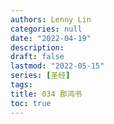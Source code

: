 ```yaml
---
authors: Lenny Lin
categories: null
date: "2022-04-19"
description: 
draft: false
lastmod: "2022-05-15"
series: [圣经]
tags: 
title: 034 那鸿书
toc: true
---
```






